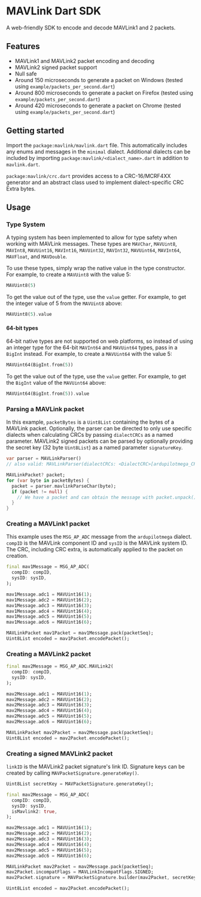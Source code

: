 # MAVLink Dart SDK

A web-friendly SDK to encode and decode MAVLink1 and 2 packets.

## Features

- MAVLink1 and MAVLink2 packet encoding and decoding
- MAVLink2 signed packet support
- Null safe
- Around 150 microseconds to generate a packet on Windows (tested using `example/packets_per_second.dart`)
- Around 800 microseconds to generate a packet on Firefox (tested using `example/packets_per_second.dart`)
- Around 420 microseconds to generate a packet on Chrome (tested using `example/packets_per_second.dart`)

## Getting started

Import the `package:mavlink/mavlink.dart` file. This automatically includes
any enums and messages in the `minimal` dialect. Additional dialects can
be included by importing `package:mavlink/<dialect_name>.dart` in addition
to `mavlink.dart`.

`package:mavlink/crc.dart` provides access to a CRC-16/MCRF4XX generator
and an abstract class used to implement dialect-specific CRC Extra bytes.

## Usage

### Type System

A typing system has been implemented to allow for type safety when
working with MAVLink messages. These types are `MAVChar`, `MAVUint8`,
`MAVInt8`, `MAVUint16`, `MAVInt16`, `MAVUint32`, `MAVInt32`, `MAVUint64`,
`MAVInt64`, `MAVFloat`, and `MAVDouble`.

To use these types, simply wrap the native value in the type constructor.
For example, to create a `MAVUint8` with the value 5:

```dart
MAVUint8(5)
```

To get the value out of the type, use the `value` getter.
For example, to get the integer value of 5 from the `MAVUint8` above:

```dart
MAVUint8(5).value
```

#### 64-bit types

64-bit native types are not supported on web platforms, so instead of using
an integer type for the 64-bit `MAVInt64` and `MAVUint64` types, pass
in a `BigInt` instead.
For example, to create a `MAVUint64` with the value 5:

```dart
MAVUint64(BigInt.from(5))
```

To get the value out of the type, use the `value` getter.
For example, to get the `BigInt` value of the `MAVUint64` above:

```dart
MAVUint64(BigInt.from(5)).value
```

### Parsing a MAVLink packet

In this example, `packetBytes` is a `Uint8List` containing the bytes of a MAVLink packet.
Optionally, the parser can be directed to only use specific dialects when calculating CRCs
by passing `dialectCRCs` as a named parameter. MAVLink2 signed packets can be parsed by
optionally providing the secret key (32 byte `Uint8List`) as a named parameter `signatureKey`.

```dart
var parser = MAVLinkParser()
// also valid: MAVLinkParser(dialectCRCs: <DialectCRC>[ardupilotmega_CRC()], signatureKey: secretKey);

MAVLinkPacket? packet;
for (var byte in packetBytes) {
  packet = parser.mavlinkParseChar(byte);
  if (packet != null) {
    // We have a packet and can obtain the message with packet.unpack()
  }
}
```

### Creating a MAVLink1 packet

This example uses the `MSG_AP_ADC` message from the `ardupilotmega` dialect.
`compID` is the MAVLink component ID and `sysID` is the MAVLink system ID.
The CRC, including CRC extra, is automatically applied to the packet on creation.

```dart
final mav1Message = MSG_AP_ADC(
  compID: compID,
  sysID: sysID,
);

mav1Message.adc1 = MAVUint16(1);
mav1Message.adc2 = MAVUint16(2);
mav1Message.adc3 = MAVUint16(3);
mav1Message.adc4 = MAVUint16(4);
mav1Message.adc5 = MAVUint16(5);
mav1Message.adc6 = MAVUint16(6);

MAVLinkPacket mav1Packet = mav1Message.pack(packetSeq);
Uint8List encoded = mav1Packet.encodePacket();
```

### Creating a MAVLink2 packet

```dart
final mav2Message = MSG_AP_ADC.MAVLink2(
  compID: compID,
  sysID: sysID,
);

mav2Message.adc1 = MAVUint16(1);
mav2Message.adc2 = MAVUint16(2);
mav2Message.adc3 = MAVUint16(3);
mav2Message.adc4 = MAVUint16(4);
mav2Message.adc5 = MAVUint16(5);
mav2Message.adc6 = MAVUint16(6);

MAVLinkPacket mav2Packet = mav2Message.pack(packetSeq);
Uint8List encoded = mav2Packet.encodePacket();
```

### Creating a signed MAVLink2 packet

`linkID` is the MAVLink2 packet signature's link ID. Signature keys can be
created by calling `MAVPacketSignature.generateKey()`.

```dart
Uint8List secretKey = MAVPacketSignature.generateKey();

final mav2Message = MSG_AP_ADC(
  compID: compID,
  sysID: sysID,
  isMavlink2: true,
);

mav2Message.adc1 = MAVUint16(1);
mav2Message.adc2 = MAVUint16(2);
mav2Message.adc3 = MAVUint16(3);
mav2Message.adc4 = MAVUint16(4);
mav2Message.adc5 = MAVUint16(5);
mav2Message.adc6 = MAVUint16(6);

MAVLinkPacket mav2Packet = mav2Message.pack(packetSeq);
mav2Packet.incompatFlags = MAVLinkIncompatFlags.SIGNED;
mav2Packet.signature = MAVPacketSignature.builder(mav2Packet, secretKey, linkID: linkID);

Uint8List encoded = mav2Packet.encodePacket();
```
